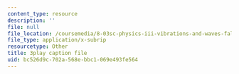 ```yaml
---
content_type: resource
description: ''
file: null
file_location: /coursemedia/8-03sc-physics-iii-vibrations-and-waves-fall-2016/bc526d9c702a568ebbc1069e493fe564_mqhO9GT8hD4.vtt
file_type: application/x-subrip
resourcetype: Other
title: 3play caption file
uid: bc526d9c-702a-568e-bbc1-069e493fe564
---
```

